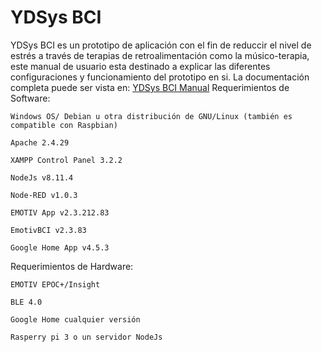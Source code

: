 # YDSys BCI
YDSys BCI es un prototipo de aplicación con el fin de reduccir el nivel de estrés a través de terapias de retroalimentación como la músico-terapia, este manual de usuario esta destinado a explicar las diferentes configuraciones y funcionamiento del prototipo en si.
La documentación completa puede ser vista en:
[YDSys BCI Manual](https://ydsys.gitbook.io/ydsys/)
Requerimientos de Software:

    Windows OS/ Debian u otra distribución de GNU/Linux (también es compatible con Raspbian)

    Apache 2.4.29 

    XAMPP Control Panel 3.2.2 

    NodeJs v8.11.4

    Node-RED v1.0.3 

    EMOTIV App v2.3.212.83

    EmotivBCI v2.3.83 

    Google Home App v4.5.3

Requerimientos de Hardware:

    EMOTIV EPOC+/Insight

    BLE 4.0

    Google Home cualquier versión

    Rasperry pi 3 o un servidor NodeJs
